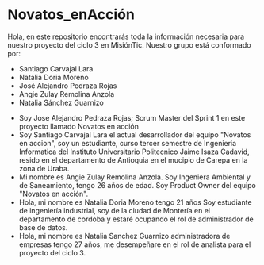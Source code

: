 # Novatos_enAcción
Hola, en este repositorio encontrarás toda la información necesaria para nuestro proyecto del ciclo 3 en MisiónTic.
Nuestro grupo está conformado por:
* Santiago Carvajal Lara  
* Natalia Doria Moreno   
* José Alejandro Pedraza Rojas  
* Angie Zulay Remolina Anzola 
* Natalia Sánchez Guarnizo



- Soy Jose Alejandro Pedraza Rojas; Scrum Master del Sprint 1 en este proyecto llamado Novatos en acción
- Soy Santiago Carvajal Lara el actual desarrollador del equipo "Novatos en accion", soy un estudiante, curso tercer semestre de Ingenieria Informatica del Instituto Universitario Politecnico Jaime Isaza Cadavid, resido en el departamento de Antioquia en el mucipio de Carepa en la zona de Uraba.
- Mi nombre es Angie Zulay Remolina Anzola. Soy Ingeniera Ambiental y de Saneamiento, tengo 26 años de edad. Soy Product Owner del equipo "Novatos en acción".
- Hola, mi nombre es Natalia Doria Moreno tengo 21 años Soy estudiante de ingeniería industrial, soy de la ciudad de Montería en el departamento de cordoba y estaré ocupando el rol de administrador de base de datos.
- Hola, mi nombre es Natalia Sanchez Guarnizo administradora de empresas tengo 27 años, me desempeñare en el rol de analista para el proyecto del ciclo 3. 
